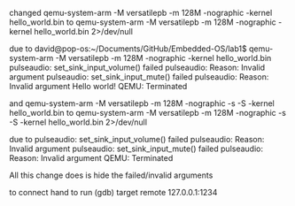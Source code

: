 changed 
qemu-system-arm -M versatilepb -m 128M -nographic -kernel hello_world.bin
to
qemu-system-arm -M versatilepb -m 128M -nographic -kernel hello_world.bin 2>/dev/null


due to
david@pop-os:~/Documents/GitHub/Embedded-OS/lab1$ qemu-system-arm -M versatilepb -m 128M -nographic -kernel hello_world.bin
pulseaudio: set_sink_input_volume() failed
pulseaudio: Reason: Invalid argument
pulseaudio: set_sink_input_mute() failed
pulseaudio: Reason: Invalid argument
Hello world!
QEMU: Terminated


and 
qemu-system-arm -M versatilepb -m 128M -nographic -s -S -kernel hello_world.bin
to
qemu-system-arm -M versatilepb -m 128M -nographic -s -S -kernel hello_world.bin 2>/dev/null

due to
pulseaudio: set_sink_input_volume() failed
pulseaudio: Reason: Invalid argument
pulseaudio: set_sink_input_mute() failed
pulseaudio: Reason: Invalid argument
QEMU: Terminated

All this change does is hide the failed/invalid arguments

to connect hand to run
(gdb) target remote 127.0.0.1:1234
